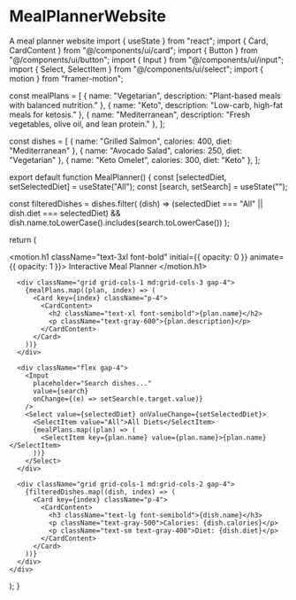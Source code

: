 # MealPlannerWebsite
A meal planner website
import { useState } from "react";
import { Card, CardContent } from "@/components/ui/card";
import { Button } from "@/components/ui/button";
import { Input } from "@/components/ui/input";
import { Select, SelectItem } from "@/components/ui/select";
import { motion } from "framer-motion";

const mealPlans = [
  { name: "Vegetarian", description: "Plant-based meals with balanced nutrition." },
  { name: "Keto", description: "Low-carb, high-fat meals for ketosis." },
  { name: "Mediterranean", description: "Fresh vegetables, olive oil, and lean protein." },
];

const dishes = [
  { name: "Grilled Salmon", calories: 400, diet: "Mediterranean" },
  { name: "Avocado Salad", calories: 250, diet: "Vegetarian" },
  { name: "Keto Omelet", calories: 300, diet: "Keto" },
];

export default function MealPlanner() {
  const [selectedDiet, setSelectedDiet] = useState("All");
  const [search, setSearch] = useState("");

  const filteredDishes = dishes.filter(
    (dish) =>
      (selectedDiet === "All" || dish.diet === selectedDiet) &&
      dish.name.toLowerCase().includes(search.toLowerCase())
  );

  return (
    <div className="p-6 space-y-6">
      <motion.h1 className="text-3xl font-bold" initial={{ opacity: 0 }} animate={{ opacity: 1 }}>
        Interactive Meal Planner
      </motion.h1>
      
      <div className="grid grid-cols-1 md:grid-cols-3 gap-4">
        {mealPlans.map((plan, index) => (
          <Card key={index} className="p-4">
            <CardContent>
              <h2 className="text-xl font-semibold">{plan.name}</h2>
              <p className="text-gray-600">{plan.description}</p>
            </CardContent>
          </Card>
        ))}
      </div>
      
      <div className="flex gap-4">
        <Input
          placeholder="Search dishes..."
          value={search}
          onChange={(e) => setSearch(e.target.value)}
        />
        <Select value={selectedDiet} onValueChange={setSelectedDiet}>
          <SelectItem value="All">All Diets</SelectItem>
          {mealPlans.map((plan) => (
            <SelectItem key={plan.name} value={plan.name}>{plan.name}</SelectItem>
          ))}
        </Select>
      </div>
      
      <div className="grid grid-cols-1 md:grid-cols-2 gap-4">
        {filteredDishes.map((dish, index) => (
          <Card key={index} className="p-4">
            <CardContent>
              <h3 className="text-lg font-semibold">{dish.name}</h3>
              <p className="text-gray-500">Calories: {dish.calories}</p>
              <p className="text-sm text-gray-400">Diet: {dish.diet}</p>
            </CardContent>
          </Card>
        ))}
      </div>
    </div>
  );
}
